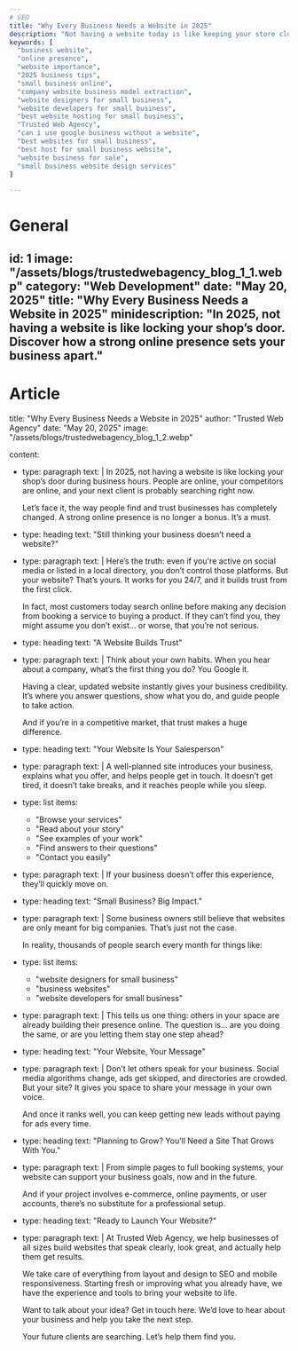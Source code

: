 ```yaml
---
# SEO
title: "Why Every Business Needs a Website in 2025"
description: "Not having a website today is like keeping your store closed during the busiest hours. Learn why being online matters now more than ever."
keywords: [
  "business website", 
  "online presence", 
  "website importance", 
  "2025 business tips", 
  "small business online",
  "company website business model extraction",
  "website designers for small business",
  "website developers for small business",
  "best website hosting for small business",
  "Trusted Web Agency",
  "can i use google business without a website",
  "best websites for small business",
  "best host for small business website",
  "website business for sale",
  "small business website design services"
]

---
```


# General
id: 1
image: "/assets/blogs/trustedwebagency_blog_1_1.webp"
category: "Web Development"
date: "May 20, 2025"
title: "Why Every Business Needs a Website in 2025"
minidescription: "In 2025, not having a website is like locking your shop’s door. Discover how a strong online presence sets your business apart."
---

# Article
title: "Why Every Business Needs a Website in 2025"
author: "Trusted Web Agency"
date: "May 20, 2025"
image: "/assets/blogs/trustedwebagency_blog_1_2.webp"

content:
  - type: paragraph
    text: |
      In 2025, not having a website is like locking your shop’s door during business hours. People are online, your competitors are online, and your next client is probably searching right now.
      
      Let’s face it, the way people find and trust businesses has completely changed. A strong online presence is no longer a bonus. It’s a must.


  - type: heading
    text: "Still thinking your business doesn’t need a website?"

  - type: paragraph
    text: |
      Here’s the truth: even if you're active on social media or listed in a local directory, you don’t control those platforms. But your website? That’s yours. It works for you 24/7, and it builds trust from the first click.

      In fact, most customers today search online before making any decision from booking a service to buying a product. If they can’t find you, they might assume you don’t exist… or worse, that you’re not serious.

  - type: heading
    text: "A Website Builds Trust"

  - type: paragraph
    text: |
      Think about your own habits. When you hear about a company, what’s the first thing you do? You Google it.

      Having a clear, updated website instantly gives your business credibility. It’s where you answer questions, show what you do, and guide people to take action.

      And if you’re in a competitive market, that trust makes a huge difference.

  - type: heading
    text: "Your Website Is Your Salesperson"

  - type: paragraph
    text: |
      A well-planned site introduces your business, explains what you offer, and helps people get in touch. It doesn’t get tired, it doesn’t take breaks, and it reaches people while you sleep.

  - type: list
    items:
      - "Browse your services"
      - "Read about your story"
      - "See examples of your work"
      - "Find answers to their questions"
      - "Contact you easily"

  - type: paragraph
    text: |
      If your business doesn’t offer this experience, they’ll quickly move on.

  - type: heading
    text: "Small Business? Big Impact."

  - type: paragraph
    text: |
      Some business owners still believe that websites are only meant for big companies. That’s just not the case.

      In reality, thousands of people search every month for things like:

  - type: list
    items:
      - "website designers for small business"
      - "business websites"
      - "website developers for small business"

  - type: paragraph
    text: |
      This tells us one thing: others in your space are already building their presence online. The question is… are you doing the same, or are you letting them stay one step ahead?

  - type: heading
    text: "Your Website, Your Message"

  - type: paragraph
    text: |
      Don’t let others speak for your business. Social media algorithms change, ads get skipped, and directories are crowded. But your site? It gives you space to share your message in your own voice.

      And once it ranks well, you can keep getting new leads without paying for ads every time.

  - type: heading
    text: "Planning to Grow? You’ll Need a Site That Grows With You."

  - type: paragraph
    text: |
      From simple pages to full booking systems, your website can support your business goals, now and in the future.

      And if your project involves e-commerce, online payments, or user accounts, there’s no substitute for a professional setup.

  - type: heading
    text: "Ready to Launch Your Website?"

  - type: paragraph
    text: |
      At Trusted Web Agency, we help businesses of all sizes build websites that speak clearly, look great, and actually help them get results.

      We take care of everything from layout and design to SEO and mobile responsiveness. Starting fresh or improving what you already have, we have the experience and tools to bring your website to life.

      Want to talk about your idea? Get in touch here. We’d love to hear about your business and help you take the next step.

      Your future clients are searching. Let’s help them find you.
